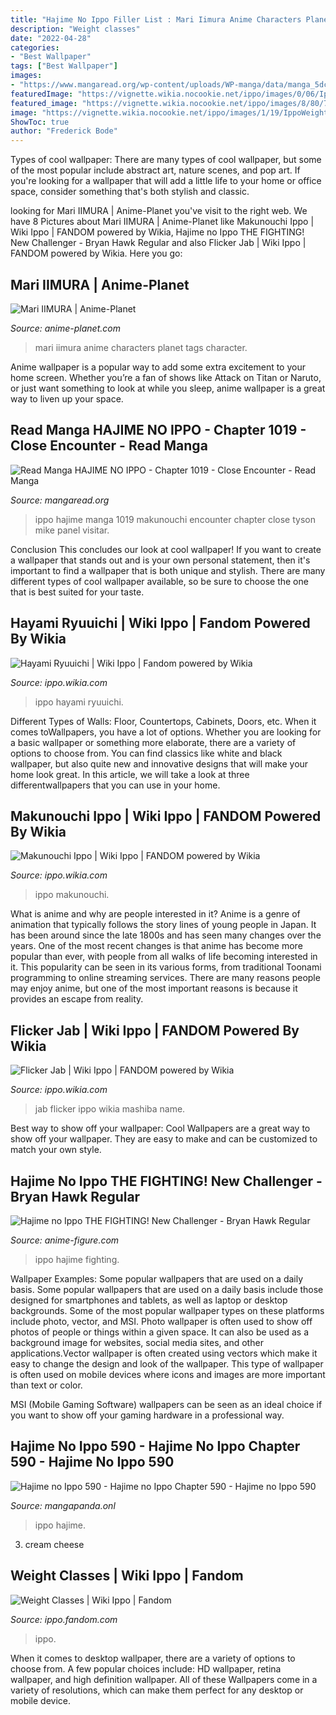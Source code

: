 ```yaml
---
title: "Hajime No Ippo Filler List : Mari Iimura Anime Characters Planet Tags Character"
description: "Weight classes"
date: "2022-04-28"
categories:
- "Best Wallpaper"
tags: ["Best Wallpaper"]
images:
- "https://www.mangaread.org/wp-content/uploads/WP-manga/data/manga_5dc243a9142a5/1000f9ea448f50e533683554cc9c86ed/hajime_no_ippo_1019_1.jpg"
featuredImage: "https://vignette.wikia.nocookie.net/ippo/images/0/06/IppoAnime.png/revision/latest?cb=20180510230814"
featured_image: "https://vignette.wikia.nocookie.net/ippo/images/8/80/768705-6140604-95s.jpg/revision/latest?cb=20110721204236"
image: "https://vignette.wikia.nocookie.net/ippo/images/1/19/IppoWeightClasses.png/revision/latest?cb=20191230144716"
ShowToc: true
author: "Frederick Bode"
---
```



Types of cool wallpaper:
There are many types of cool wallpaper, but some of the most popular include abstract art, nature scenes, and pop art. If you're looking for a wallpaper that will add a little life to your home or office space, consider something that's both stylish and classic.

	

		
looking for Mari IIMURA | Anime-Planet you've visit to the right web. We have 8 Pictures about Mari IIMURA | Anime-Planet like Makunouchi Ippo | Wiki Ippo | FANDOM powered by Wikia, Hajime no Ippo THE FIGHTING! New Challenger - Bryan Hawk Regular and also Flicker Jab | Wiki Ippo | FANDOM powered by Wikia. Here you go:
		
    
## Mari IIMURA | Anime-Planet

<img loading=lazy src="https://www.anime-planet.com/images/characters/mari-iimura-10437.jpg?t=1382496171" onerror="this.onerror=null;this.src='https://tse3.mm.bing.net/th?id=OIP.Da4YQgLpxQu7VvC0tmQR3wHaLZ&amp;pid=15.1';" alt="Mari IIMURA | Anime-Planet">

_Source: anime-planet.com_

>mari iimura anime characters planet tags character. 

	

Anime wallpaper is a popular way to add some extra excitement to your home screen. Whether you’re a fan of shows like Attack on Titan or Naruto, or just want something to look at while you sleep, anime wallpaper is a great way to liven up your space.

    
## Read Manga HAJIME NO IPPO - Chapter 1019 - Close Encounter - Read Manga

<img loading=lazy src="https://www.mangaread.org/wp-content/uploads/WP-manga/data/manga_5dc243a9142a5/1000f9ea448f50e533683554cc9c86ed/hajime_no_ippo_1019_1.jpg" onerror="this.onerror=null;this.src='https://tse1.mm.bing.net/th?id=OIP.1CLvU9DN0Po9pgcxzrkuxwHaKs&amp;pid=15.1';" alt="Read Manga HAJIME NO IPPO - Chapter 1019 - Close Encounter - Read Manga">

_Source: mangaread.org_

>ippo hajime manga 1019 makunouchi encounter chapter close tyson mike panel visitar. 

	

Conclusion
This concludes our look at cool wallpaper! If you want to create a wallpaper that stands out and is your own personal statement, then it's important to find a wallpaper that is both unique and stylish. There are many different types of cool wallpaper available, so be sure to choose the one that is best suited for your taste.

    
## Hayami Ryuuichi | Wiki Ippo | Fandom Powered By Wikia

<img loading=lazy src="http://vignette1.wikia.nocookie.net/ippo/images/e/ed/Hayami_%2817%29.jpg/revision/latest?cb=20110721212425" onerror="this.onerror=null;this.src='https://tse4.mm.bing.net/th?id=OIP.Wu9TjMFcRbFlhKnoHQfeWAHaFj&amp;pid=15.1';" alt="Hayami Ryuuichi | Wiki Ippo | Fandom powered by Wikia">

_Source: ippo.wikia.com_

>ippo hayami ryuuichi. 

	

Different Types of Walls: Floor, Countertops, Cabinets, Doors, etc.
When it comes toWallpapers, you have a lot of options. Whether you are looking for a basic wallpaper or something more elaborate, there are a variety of options to choose from. You can find classics like white and black wallpaper, but also quite new and innovative designs that will make your home look great. In this article, we will take a look at three differentwallpapers that you can use in your home.

    
## Makunouchi Ippo | Wiki Ippo | FANDOM Powered By Wikia

<img loading=lazy src="https://vignette.wikia.nocookie.net/ippo/images/0/06/IppoAnime.png/revision/latest?cb=20180510230814" onerror="this.onerror=null;this.src='https://tse3.mm.bing.net/th?id=OIP.TpwhRSBD7zJO-d882FOGLgHaHS&amp;pid=15.1';" alt="Makunouchi Ippo | Wiki Ippo | FANDOM powered by Wikia">

_Source: ippo.wikia.com_

>ippo makunouchi. 

	

What is anime and why are people interested in it?
Anime is a genre of animation that typically follows the story lines of young people in Japan. It has been around since the late 1800s and has seen many changes over the years. One of the most recent changes is that anime has become more popular than ever, with people from all walks of life becoming interested in it. This popularity can be seen in its various forms, from traditional Toonami programming to online streaming services. There are many reasons people may enjoy anime, but one of the most important reasons is because it provides an escape from reality.

    
## Flicker Jab | Wiki Ippo | FANDOM Powered By Wikia

<img loading=lazy src="https://vignette.wikia.nocookie.net/ippo/images/8/80/768705-6140604-95s.jpg/revision/latest?cb=20110721204236" onerror="this.onerror=null;this.src='https://tse3.mm.bing.net/th?id=OIP.Y39bvySAwiDcSx1bpa3ArQHaHe&amp;pid=15.1';" alt="Flicker Jab | Wiki Ippo | FANDOM powered by Wikia">

_Source: ippo.wikia.com_

>jab flicker ippo wikia mashiba name. 

	

Best way to show off your wallpaper:
Cool Wallpapers are a great way to show off your wallpaper. They are easy to make and can be customized to match your own style.

    
## Hajime No Ippo THE FIGHTING! New Challenger - Bryan Hawk Regular

<img loading=lazy src="https://anime-figure.com/static/images/full/9f9ababd85e4589ca8e0897852cc2be027dbefd2.jpg" onerror="this.onerror=null;this.src='https://tse3.mm.bing.net/th?id=OIP.Pb9E3rWtJvRg5y-bwJQ8FgHaKc&amp;pid=15.1';" alt="Hajime no Ippo THE FIGHTING! New Challenger - Bryan Hawk Regular">

_Source: anime-figure.com_

>ippo hajime fighting. 

	

Wallpaper Examples: Some popular wallpapers that are used on a daily basis.
Some popular wallpapers that are used on a daily basis include those designed for smartphones and tablets, as well as laptop or desktop backgrounds. Some of the most popular wallpaper types on these platforms include photo, vector, and MSI. 
Photo wallpaper is often used to show off photos of people or things within a given space. It can also be used as a background image for websites, social media sites, and other applications.Vector wallpaper is often created using vectors which make it easy to change the design and look of the wallpaper. This type of wallpaper is often used on mobile devices where icons and images are more important than text or color. 

MSI (Mobile Gaming Software) wallpapers can be seen as an ideal choice if you want to show off your gaming hardware in a professional way.

    
## Hajime No Ippo 590 - Hajime No Ippo Chapter 590 - Hajime No Ippo 590

<img loading=lazy src="https://img.mghubcdn.com/file/imghub/hajime-no-ippo/590/1.jpg" onerror="this.onerror=null;this.src='https://tse2.mm.bing.net/th?id=OIP.u4pVOg1vs42QAKMwWbeATQHaLg&amp;pid=15.1';" alt="Hajime no Ippo 590 - Hajime no Ippo Chapter 590 - Hajime no Ippo 590">

_Source: mangapanda.onl_

>ippo hajime. 

	

3. cream cheese 

    
## Weight Classes | Wiki Ippo | Fandom

<img loading=lazy src="https://vignette.wikia.nocookie.net/ippo/images/1/19/IppoWeightClasses.png/revision/latest?cb=20191230144716" onerror="this.onerror=null;this.src='https://tse3.mm.bing.net/th?id=OIP.-qqoNobTPY6Y-yklilXsIgAAAA&amp;pid=15.1';" alt="Weight Classes | Wiki Ippo | Fandom">

_Source: ippo.fandom.com_

>ippo. 

	

When it comes to desktop wallpaper, there are a variety of options to choose from. A few popular choices include: HD wallpaper, retina wallpaper, and high definition wallpaper. All of these Wallpapers come in a variety of resolutions, which can make them perfect for any desktop or mobile device. 

